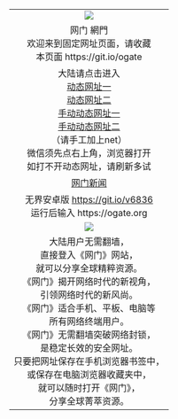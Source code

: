 ﻿<table>
  <tr>
    <td align=center><img src="https://cloud.githubusercontent.com/assets/11880933/13434984/f430fae2-e012-11e5-814f-c2df1e82b247.jpg" /></td>
  </tr>
  <tr>
    <td align=center>网门 網門<br/>
      欢迎来到固定网址页面，请收藏<br/>
      本页面 https://git.io/ogate<br/>
    </td>
  </tr>
  <tr>
    <td align=center>大陆请点击进入<br/>
      <a href="https://s3.amazonaws.com/ogate/oGate.htm?from=ogGitaa">动态网址一</a><br/>
      <a href="https://s3.amazonaws.com/ogate/oGatezz.htm?from=ogGitaa2">动态网址二</a><br/>
      <a href="https://01179685092.azureedge./">手动动态网址一</a><br/>
      <a href="https://d7nh80lfxtkyf.cloudfront./">手动动态网址二</a><br/>
      （请手工加上net）<br/>
      微信须先点右上角，浏览器打开<br/>
      如打不开动态网址，请刷新多试<br/>
    </td>
  </tr>
  <tr>
    <td align=center>
      <a href="https://github.com/ogate/onews/blob/master/README.md">网门新闻</a><br/>
    </td>
  </tr>
  <tr>
    <td align=center>
      无界安卓版 <a href="https://raw.githubusercontent.com/wujieliulan/download/master/um.apk">https://git.io/v6836</a><br/>
     运行后输入 https://ogate.org
      <!--安卓版 <a href="https://raw.githubusercontent.com/ogate/up/master/ogate.apk">https://git.io/ogatea</a><br/>
      电脑版 <a href="https://raw.githubusercontent.com/ogate/up/master/ogatew.zip">https://git.io/ogatew</a><br/>
      海外直连 <a href="https://ogate.org/?from=ogGito">https://ogate.org</a><br/-->
    </td>
  </tr>
  <tr>
    <td align=center><img src="https://cloud.githubusercontent.com/assets/11880933/15631437/70d0a74e-259d-11e6-946f-6237b4b657bd.jpg"/></td>
  </tr>
  <tr>
    <td align=center>
大陆用户无需翻墙，<br/>
直接登入《网门》网站，<br/>就可以分享全球精粹资源。<br/>
《网门》揭开网络时代的新视角，<br/>引领网络时代的新风尚。<br/>
《网门》适合手机、平板、电脑等<br/>所有网络终端用户。<br/>
《网门》无需翻墙突破网络封锁，<br/>是稳定长效的安全网址。<br/>
只要把网址保存在手机浏览器书签中，<br/>或保存在电脑浏览器收藏夹中，<br/>
就可以随时打开《网门》，<br/>
分享全球菁萃资源。<br/></td>
  </tr>
</table>    
